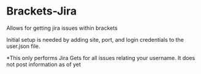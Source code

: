 Brackets-Jira
=============

Allows for getting jira issues within brackets

Initial setup is needed by adding site, port, and login credentials to the user.json file.

*This only performs Jira Gets for all issues relating your username. It does not post information as of yet

